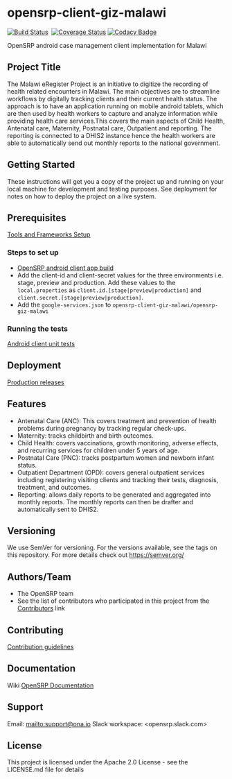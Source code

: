 # opensrp-client-giz-malawi
[![Build Status](https://travis-ci.org/OpenSRP/opensrp-client-giz-malawi.svg?branch=master)](https://travis-ci.org/OpenSRP/opensrp-client-giz-malawi)
&nbsp;[![Coverage Status](https://coveralls.io/repos/github/OpenSRP/opensrp-client-giz-malawi/badge.svg?branch=master)](https://coveralls.io/github/OpenSRP/opensrp-client-giz-malawi?branch=master)
[![Codacy Badge](https://api.codacy.com/project/badge/Grade/4a58cd4e1748432780ac66a9fbee0394)](https://www.codacy.com/app/OpenSRP/opensrp-client-giz-malawi?utm_source=github.com&amp;utm_medium=referral&amp;utm_content=OpenSRP/opensrp-client-giz-malawi&amp;utm_campaign=Badge_Grade)

OpenSRP android case management client implementation for Malawi
## Project Title 
The Malawi eRegister Project is an initiative to digitize the recording of health related encounters in Malawi. The main objectives are to streamline workflows by digitally tracking clients and their current health status. The approach is to have an application running on mobile android tablets, which are then used by health workers to capture and analyze information while providing health care services.This covers the main aspects of Child Health, Antenatal care, Maternity, Postnatal care, Outpatient and reporting. The reporting is connected to a DHIS2 instance hence the health workers are able to automatically send out monthly reports to the national government.

## Getting Started
These instructions will get you a copy of the project up and running on your local machine for development and testing purposes. See deployment for notes on how to deploy the project on a live system.

## Prerequisites
[Tools and Frameworks Setup](https://smartregister.atlassian.net/wiki/spaces/Documentation/pages/6619207/Tools+and+Frameworks+Setup)

### Steps to set up
- [OpenSRP android client app build](https://smartregister.atlassian.net/wiki/spaces/Documentation/pages/6619236/OpenSRP+App+Build)
- Add the client-id and client-secret values for the three environments i.e. stage, preview and production. Add these values to the `local.properties` as `client.id.[stage|preview|production]` and `client.secret.[stage|preview|production]`.
- Add the `google-services.json` to `opensrp-client-giz-malawi/opensrp-giz-malawi`

### Running the tests

[Android client unit tests](https://smartregister.atlassian.net/wiki/spaces/Documentation/pages/65570428/OpenSRP+Client)

## Deployment
[Production releases](https://smartregister.atlassian.net/wiki/spaces/Documentation/pages/1141866503/How+to+create+a+release+APK)

## Features
-   Antenatal Care (ANC): This covers treatment and prevention of health problems during pregnancy by tracking regular check-ups.
-   Maternity: tracks childbirth and birth outcomes.
-   Child Health: covers vaccinations, growth monitoring, adverse effects, and recurring services for children under 5 years of age.
-   Postnatal Care (PNC): tracks postpartum women and newborn infant status.
-   Outpatient Department (OPD): covers general outpatient services including registering visiting clients and tracking their tests, diagnosis, treatment, and outcomes.
-   Reporting: allows daily reports to be generated and aggregated into monthly reports. The monthly reports can then be drafter and automatically sent to DHIS2.

## Versioning
We use SemVer for versioning. For the versions available, see the tags on this repository.
For more details check out <https://semver.org/>

## Authors/Team 
-   The OpenSRP team
-   See the list of contributors who participated in this project from the [Contributors](../../graphs/contributors) link

## Contributing
[Contribution guidelines](https://smartregister.atlassian.net/wiki/spaces/Documentation/pages/6619193/OpenSRP+Developer+s+Guide)

## Documentation
Wiki [OpenSRP Documentation](https://smartregister.atlassian.net/wiki/spaces/Documentation)

## Support
Email: <mailto:support@ona.io>
Slack workspace: <opensrp.slack.com>

## License
This project is licensed under the Apache 2.0 License - see the LICENSE.md file for details
